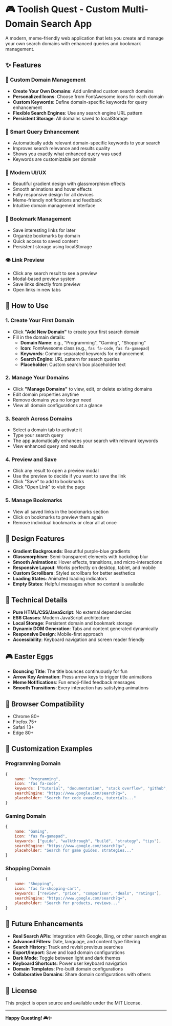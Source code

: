# 🎮 Toolish Quest - Custom Multi-Domain Search App

A modern, meme-friendly web application that lets you create and manage your own search domains with enhanced queries and bookmark management.

## ✨ Features

### 🔧 Custom Domain Management
- **Create Your Own Domains**: Add unlimited custom search domains
- **Personalized Icons**: Choose from FontAwesome icons for each domain
- **Custom Keywords**: Define domain-specific keywords for query enhancement
- **Flexible Search Engines**: Use any search engine URL pattern
- **Persistent Storage**: All domains saved to localStorage

### 🚀 Smart Query Enhancement
- Automatically adds relevant domain-specific keywords to your search
- Improves search relevance and results quality
- Shows you exactly what enhanced query was used
- Keywords are customizable per domain

### 📱 Modern UI/UX
- Beautiful gradient design with glassmorphism effects
- Smooth animations and hover effects
- Fully responsive design for all devices
- Meme-friendly notifications and feedback
- Intuitive domain management interface

### 🔖 Bookmark Management
- Save interesting links for later
- Organize bookmarks by domain
- Quick access to saved content
- Persistent storage using localStorage

### 👁️ Link Preview
- Click any search result to see a preview
- Modal-based preview system
- Save links directly from preview
- Open links in new tabs

## 🎯 How to Use

### 1. Create Your First Domain
- Click **"Add New Domain"** to create your first search domain
- Fill in the domain details:
  - **Domain Name**: e.g., "Programming", "Gaming", "Shopping"
  - **Icon**: FontAwesome class (e.g., `fas fa-code`, `fas fa-gamepad`)
  - **Keywords**: Comma-separated keywords for enhancement
  - **Search Engine**: URL pattern for search queries
  - **Placeholder**: Custom search box placeholder text

### 2. Manage Your Domains
- Click **"Manage Domains"** to view, edit, or delete existing domains
- Edit domain properties anytime
- Remove domains you no longer need
- View all domain configurations at a glance

### 3. Search Across Domains
- Select a domain tab to activate it
- Type your search query
- The app automatically enhances your search with relevant keywords
- View enhanced query and results

### 4. Preview and Save
- Click any result to open a preview modal
- Use the preview to decide if you want to save the link
- Click "Save" to add to bookmarks
- Click "Open Link" to visit the page

### 5. Manage Bookmarks
- View all saved links in the bookmarks section
- Click on bookmarks to preview them again
- Remove individual bookmarks or clear all at once

## 🎨 Design Features

- **Gradient Backgrounds**: Beautiful purple-blue gradients
- **Glassmorphism**: Semi-transparent elements with backdrop blur
- **Smooth Animations**: Hover effects, transitions, and micro-interactions
- **Responsive Layout**: Works perfectly on desktop, tablet, and mobile
- **Custom Scrollbars**: Styled scrollbars for better aesthetics
- **Loading States**: Animated loading indicators
- **Empty States**: Helpful messages when no content is available

## 🚀 Technical Details

- **Pure HTML/CSS/JavaScript**: No external dependencies
- **ES6 Classes**: Modern JavaScript architecture
- **Local Storage**: Persistent domain and bookmark storage
- **Dynamic DOM Generation**: Tabs and content generated dynamically
- **Responsive Design**: Mobile-first approach
- **Accessibility**: Keyboard navigation and screen reader friendly

## 🎮 Easter Eggs

- **Bouncing Title**: The title bounces continuously for fun
- **Arrow Key Animation**: Press arrow keys to trigger title animations
- **Meme Notifications**: Fun emoji-filled feedback messages
- **Smooth Transitions**: Every interaction has satisfying animations

## 📱 Browser Compatibility

- Chrome 80+
- Firefox 75+
- Safari 13+
- Edge 80+

## 🔧 Customization Examples

### Programming Domain
```javascript
{
    name: "Programming",
    icon: "fas fa-code",
    keywords: ["tutorial", "documentation", "stack overflow", "github", "examples"],
    searchEngine: "https://www.google.com/search?q=",
    placeholder: "Search for code examples, tutorials..."
}
```

### Gaming Domain
```javascript
{
    name: "Gaming",
    icon: "fas fa-gamepad",
    keywords: ["guide", "walkthrough", "build", "strategy", "tips"],
    searchEngine: "https://www.google.com/search?q=",
    placeholder: "Search for game guides, strategies..."
}
```

### Shopping Domain
```javascript
{
    name: "Shopping",
    icon: "fas fa-shopping-cart",
    keywords: ["review", "price", "comparison", "deals", "ratings"],
    searchEngine: "https://www.google.com/search?q=",
    placeholder: "Search for products, reviews..."
}
```

## 🚀 Future Enhancements

- **Real Search APIs**: Integration with Google, Bing, or other search engines
- **Advanced Filters**: Date, language, and content type filtering
- **Search History**: Track and revisit previous searches
- **Export/Import**: Save and load domain configurations
- **Dark Mode**: Toggle between light and dark themes
- **Keyboard Shortcuts**: Power user keyboard navigation
- **Domain Templates**: Pre-built domain configurations
- **Collaborative Domains**: Share domain configurations with others

## 📄 License

This project is open source and available under the MIT License.

---

**Happy Questing! 🎮✨**
